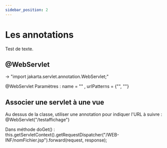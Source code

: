 ```yaml
---
sidebar_position: 2
---
```


# Les annotations

Test de texte.

## @WebServlet

-> "import jakarta.servlet.annotation.WebServlet;"

@WebServlet
    Paramètres : name = "" , urlPatterns = {"", ""}


## Associer une servlet à une vue

 Au dessus de la classe, utiliser une annotation pour indiquer l'URL à suivre : 
 @WebServlet("/testaffichage")


 Dans méthode doGet() : 
 this.getServletContext().getRequestDispatcher("/WEB-INF/nomFichier.jsp").forward(request, response);